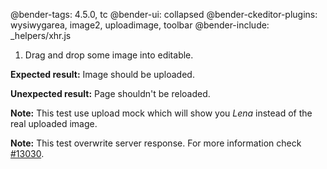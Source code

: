 @bender-tags: 4.5.0, tc
@bender-ui: collapsed
@bender-ckeditor-plugins: wysiwygarea, image2, uploadimage, toolbar
@bender-include: _helpers/xhr.js

1. Drag and drop some image into editable.

**Expected result:** Image should be uploaded.

**Unexpected result:** Page shouldn't be reloaded.

**Note:** This test use upload mock which will show you *Lena* instead of the real uploaded image.

**Note:** This test overwrite server response. For more information check [#13030](http://dev.ckeditor.com/ticket/13030).
